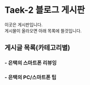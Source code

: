 # Taek-2 블로그 게시판

이곳은 게시판입니다.  
게시물이 올라오면 아래 목록에 뜰것입니다.

## 게시글 목록(카테고리별)

### - 은택의 스마트폰 리뷰잉



### - 은택의 PC/스마트폰 팁

